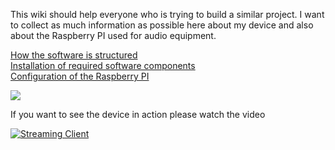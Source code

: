 This wiki should help everyone who is trying to build a similar project. I want to collect as much information as possible here about my device and also about the Raspberry PI used for audio equipment. 

[How the software is structured](https://github.com/thk4711/raspiradio/wiki/Radio-Software)<br>
[Installation of required software components](https://github.com/thk4711/raspiradio/wiki/Install-required-software)<br>
[Configuration of the Raspberry PI](https://github.com/thk4711/raspiradio/wiki/System-Configuration)<br>

![](https://github.com/thk4711/raspiradio/blob/master/Images/Client_with_speaker.jpg)

If you want to see the device in action please watch the video

[![Streaming Client](https://github.com/thk4711/raspiradio/blob/master/Images/video.jpg)](http://www.youtube.com/watch?v=7hVFVi_NzME)
